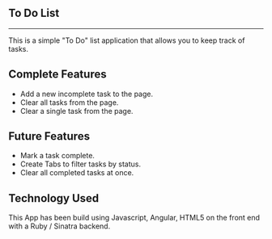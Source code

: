 To Do List
----------
----------

This is a simple "To Do" list application that allows you to keep track of tasks.

Complete Features
-----------------

* Add a new incomplete task to the page.
* Clear all tasks from the page.
* Clear a single task from the page.


Future Features
---------------

* Mark a task complete.
* Create Tabs to filter tasks by status.
* Clear all completed tasks at once.


Technology Used
---------------

This App has been build using Javascript, Angular, HTML5 on the front end with a Ruby / Sinatra backend.
